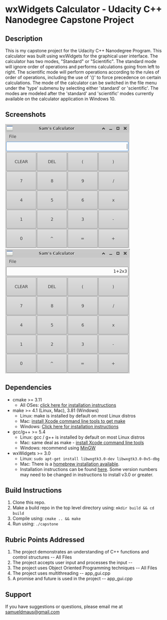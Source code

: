 # wxWidgets Calculator - Udacity C++ Nanodegree Capstone Project

## Description
This is my capstone project for the Udacity C++ Nanodegree Program. This calculator was built using wxWidgets for the graphical user interface.
The calculator has two modes, "Standard" or "Scientific". The standard mode will ignore order of operations and performs calculations going from
left to right. The scientific mode will perform operations according to the rules of order of operations, including the use of '()' to force precedence on certain
calculations. The mode of the calculator can be switched in the file menu under the 'type' submenu by selecting either 'standard' or 'scientific'. The modes are modeled after the 'standard' and 'scientific' modes currently available on the calculator application in Windows 10.

## Screenshots
![basecalc](/imgs/base_calc.png)
![equationcalc](/imgs/equation_calc.png)

## Dependencies
* cmake >= 3.11
  * All OSes: [click here for installation instructions](https://cmake.org/install/)
* make >= 4.1 (Linux, Mac), 3.81 (Windows)
  * Linux: make is installed by default on most Linux distros
  * Mac: [install Xcode command line tools to get make](https://developer.apple.com/xcode/features/)
  * Windows: [Click here for installation instructions](http://gnuwin32.sourceforge.net/packages/make.htm)
* gcc/g++ >= 5.4
  * Linux: gcc / g++ is installed by default on most Linux distros
  * Mac: same deal as make - [install Xcode command line tools](https://developer.apple.com/xcode/features/)
  * Windows: recommend using [MinGW](http://www.mingw.org/)
* wxWidgets >= 3.0
  * Linux: `sudo apt-get install libwxgtk3.0-dev libwxgtk3.0-0v5-dbg`
  * Mac: There is a [homebrew installation available](https://formulae.brew.sh/formula/wxmac).
  * Installation instructions can be found [here](https://wiki.wxwidgets.org/Install). Some version numbers may need to be changed in instructions to install v3.0 or greater.

## Build Instructions
1. Clone this repo.
2. Make a build repo in the top level directory using: `mkdir build && cd build`
3. Compile using: `cmake .. && make`
4. Run using: `./capstone`

## Rubric Points Addressed
1. The project demonstrates an understanding of C++ functions and control structures -- All Files
2. The project accepts user input and processes the input -- 
3. The project uses Object Oriented Programming techniques -- All Files
4. The project uses multithreading -- app_gui.cpp
5. A promise and future is used in the project -- app_gui.cpp

## Support
If you have suggestions or questions, please email me at samueldmaus@gmail.com